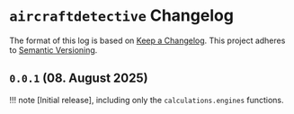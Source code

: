 # `aircraftdetective` Changelog

The format of this log is based on [Keep a Changelog](https://keepachangelog.com/en/1.0.0/).
This project adheres to [Semantic Versioning](https://semver.org/spec/v2.0.0.html).

## `0.0.1` (08. August 2025)

!!! note
    [Initial release], including only the `calculations.engines` functions.